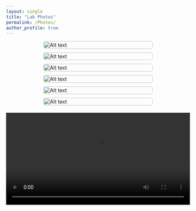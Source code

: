 ```yaml
---
layout: single
title: "Lab Photos"
permalink: /Photos/
author_profile: true
---
```


<div style="display: flex; flex-wrap: wrap; gap: 10px; justify-content: center;">

  <div style="flex: 1 1 calc(50% - 10px); max-width: calc(50% - 10px); min-width: 300px;">
    <img src="/images/Lab_Photos/20241030_174452.png" alt="Alt text" style="width: 100%; height: auto; border-radius: 5px;">
  </div>

  <div style="flex: 1 1 calc(50% - 10px); max-width: calc(50% - 10px); min-width: 300px;">
    <img src="/images/Lab_Photos/20241030_175049.png" alt="Alt text" style="width: 100%; height: auto; border-radius: 5px;">
  </div>

  <div style="flex: 1 1 calc(50% - 10px); max-width: calc(50% - 10px); min-width: 300px;">
    <img src="/images/Lab_Photos/20241105_090109.png" alt="Alt text" style="width: 100%; height: auto; border-radius: 5px;">
  </div>

  <div style="flex: 1 1 calc(50% - 10px); max-width: calc(50% - 10px); min-width: 300px;">
    <img src="/images/Lab_Photos/20241031_085727.png" alt="Alt text" style="width: 100%; height: auto; border-radius: 5px;">
  </div>

  <div style="flex: 1 1 calc(50% - 10px); max-width: calc(50% - 10px); min-width: 300px;">
    <img src="/images/Lab_Photos/20241105_082538.png" alt="Alt text" style="width: 100%; height: auto; border-radius: 5px;">
  </div>

  <div style="flex: 1 1 calc(50% - 10px); max-width: calc(50% - 10px); min-width: 300px;">
    <img src="/images/Lab_Photos/20240830_200721.png" alt="Alt text" style="width: 100%; height: auto; border-radius: 5px;">
  </div>

</div>

<div style="display: flex; flex-wrap: wrap; gap: 10px; justify-content: center;">
  <!-- Images (as previously) -->

  <div style="flex: 1 1 100%; max-width: 100%; margin-top: 20px;">
    <video width="100%" controls>
      <source src="/images/Lab_Photos/Flex_BCA_Vid_3.mp4" type="video/mp4">
      Your browser does not support the video tag.
    </video>
  </div>

</div>